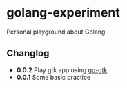 golang-experiment
=================

Personal playground about Golang

## Changlog

* **0.0.2** Play gtk app using [go-gtk](https://github.com/mattn/go-gtk)
* **0.0.1** Some basic practice
